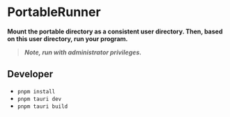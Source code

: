 # PortableRunner

**Mount the portable directory as a consistent user directory. Then, based on this user directory, run your program.**   
>***Note, run with administrator privileges.***  

## Developer

* `pnpm install`
* `pnpm tauri dev`
* `pnpm tauri build`
